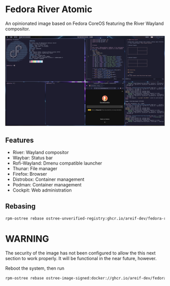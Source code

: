 # Fedora River Atomic 

An opinionated image based on Fedora CoreOS featuring the River Wayland compositor.

![river-bsp-layout demo](./screenshots/main.png "Demo")

## Features 

* River: Wayland compositor 
* Waybar: Status bar 
* Rofi-Wayland: Dmenu compatible launcher 
* Thunar: File manager 
* Firefox: Browser
* Distrobox: Container management
* Podman: Container management 
* Cockpit: Web administration

## Rebasing 

```bash
rpm-ostree rebase ostree-unverified-registry:ghcr.io/areif-dev/fedora-river-atomic/fedora-river-atomic:latest
```

# WARNING

The security of the image has not been configured to allow the this next section to work properly. It will be functional in the near future, however. 

Reboot the system, then run 

```bash
rpm-ostree rebase ostree-image-signed:docker://ghcr.io/areif-dev/fedora-river-atomic/fedora-river-atomic:latest
```
